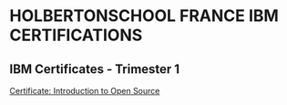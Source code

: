 # HOLBERTONSCHOOL FRANCE IBM CERTIFICATIONS

## IBM Certificates - Trimester 1

[Certificate: Introduction to Open Source](https://github.com/Entwoane/holbertonschool-france-certificates-ibm/blob/main/certificates-trimester-1/certificate-oss.jpg)
